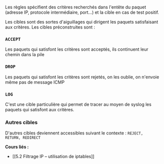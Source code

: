 Les règles spécifient des critères recherchés dans l'entête du paquet (adresse IP, protocole intermédiaire, port...) et la cible en cas de test positif.

Les cibles sont des sortes d'aiguillages qui dirigent les paquets satisfaisant aux critères. Les cibles préconstruites sont : 

### `ACCEPT`

Les paquets qui satisfont les critères sont acceptés, ils continuent leur chemin dans la pile

### `DROP`

Les paquets qui satisfont les critères sont rejetés, on les oublie, on n'envoie même pas de message ICMP

### `LOG`

C'est une cible particulière qui permet de tracer au moyen de syslog les paquets qui satisfont aux critères.

### Autres cibles

D'autres cibles deviennent accessibles suivant le contexte : `REJECT, RETURN, REDIRECT`


**Cours liés :**
- [[5.2 Filtrage IP – utilisation de iptables]]